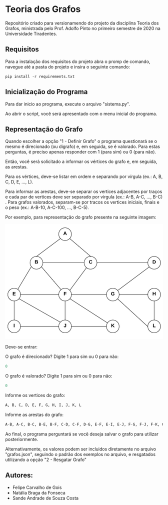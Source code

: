 # Teoria dos Grafos

Repositório criado para versionamendo do projeto da disciplina Teoria dos Grafos, ministrada pelo Prof. Adolfo Pinto no primeiro semestre de 2020 na Universidade Tiradentes.

## Requisitos

Para a instalação dos requisitos do projeto abra o promp de comando, navegue até a pasta do projeto e insira o seguinte comando:
```
pip install -r requirements.txt
```

## Inicialização do Programa

Para dar inicio ao programa, execute o arquivo "sistema.py".

Ao abrir o script, você será apresentado com o menu inicial do programa.

## Representação do Grafo

Quando escolher a opção "1 - Definir Grafo" o programa questionará se o mesmo é direcionado (ou digrafo) e, em seguida, se é valorado.
Para estas perguntas, é preciso apenas responder com 1 (para sim) ou 0 (para não).

Então, você será solicitado a informar os vértices do grafo e, em seguida, as arestas.

Para os vértices, deve-se listar em ordem e separando por vírgula (ex.: A, B, C, D, E, ..., L).

Para informar as arestas, deve-se separar os vertices adjacentes por traços e cada par de vertices deve ser separado por virgula (ex.: A-B, A-C, ..., B-C) . Para grafos valorados, separam-se por tracos os vertices iniciais, finais e o peso (ex.: A-B-10, A-C-100, ..., B-C-5).

Por exemplo, para representação do grafo presente na seguinte imagem:

![Exemplo de Grafo](exemplos/simples.png)

Deve-se entrar:

O grafo é direcionado? Digite 1 para sim ou 0 para não: 
```python
0
```
O grafo é valorado? Digite 1 para sim ou 0 para não: 
```python
0
```
Informe os vertices do grafo:
```python
A, B, C, D, E, F, G, H, I, J, K, L
```
Informe as arestas do grafo:
```python
A-B, A-C, B-C, B-E, B-F, C-D, C-F, D-G, E-F, E-I, E-J, F-G, F-J, F-K, G-H, G-L, H-L, I-J, J-K
```

Ao final, o programa perguntará se você deseja salvar o grafo para utilizar posteriormente.

Alternativamente, os valores podem ser incluidos diretamente no arquivo "grafos.json", seguindo o padrão dos exemplos no arquivo, e resgatados utilizando a opção "2 - Resgatar Grafo"

## Autores:

* Felipe Carvalho de Gois
* Natália Braga da Fonseca
* Sande Andrade de Souza Costa
